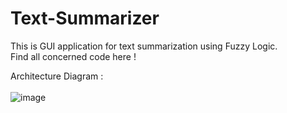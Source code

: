 # Text-Summarizer
This is GUI application for text summarization using Fuzzy Logic. <br>
Find all concerned code here !

Architecture Diagram : <br><br>
![image](https://user-images.githubusercontent.com/67560095/143301493-11cf3e1a-b85d-47b6-83d9-3afd9c558715.png)


